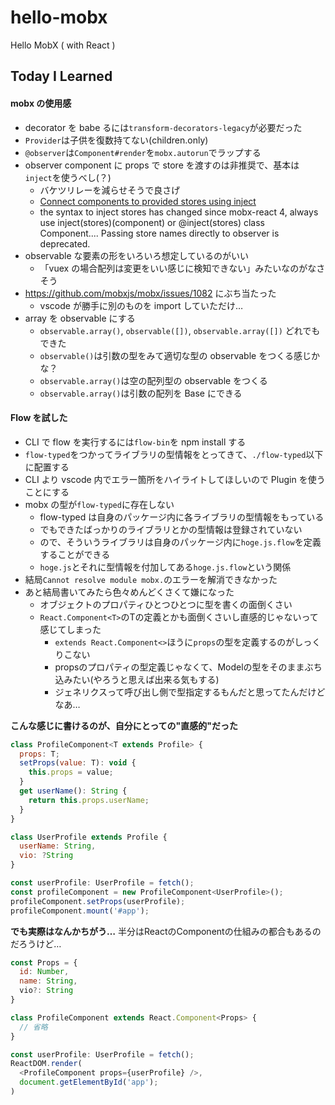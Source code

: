 # hello-mobx

Hello MobX ( with React )

## Today I Learned

#### mobx の使用感

* decorator を babe るには`transform-decorators-legacy`が必要だった
* `Provider`は子供を復数持てない(children.only)
* `@observer`は`Component#render`を`mobx.autorun`でラップする
* observer component に props で store を渡すのは非推奨で、基本は`inject`を使うべし(？)
  * バケツリレーを減らせそうで良さげ
  * [Connect components to provided stores using inject](https://mobx.js.org/refguide/observer-component.html#connect-components-to-provided-stores-using-inject)
  * the syntax to inject stores has changed since mobx-react 4, always use inject(stores)(component) or @inject(stores) class Component.... Passing store names directly to observer is deprecated.
* observable な要素の形をいろいろ想定しているのがいい
  * 「vuex の場合配列は変更をいい感じに検知できない」みたいなのがなさそう
* https://github.com/mobxjs/mobx/issues/1082 にぶち当たった
  * vscode が勝手に別のものを import していただけ…
* array を observable にする
  * `observable.array()`, `observable([])`, `observable.array([])` どれでもできた
  * `observable()`は引数の型をみて適切な型の observable をつくる感じかな？
  * `observable.array()`は空の配列型の observable をつくる
  * `observable.array()`は引数の配列を Base にできる

#### Flow を試した

* CLI で flow を実行するには`flow-bin`を npm install する
* `flow-typed`をつかってライブラリの型情報をとってきて、`./flow-typed`以下に配置する
* CLI より vscode 内でエラー箇所をハイライトしてほしいので Plugin を使うことにする
* mobx の型が`flow-typed`に存在しない
  * flow-typed は自身のパッケージ内に各ライブラリの型情報をもっている
  * でもできたばっかりのライブラリとかの型情報は登録されていない
  * ので、そういうライブラリは自身のパッケージ内に`hoge.js.flow`を定義することができる
  * `hoge.js`とそれに型情報を付加してある`hoge.js.flow`という関係
* 結局`Cannot resolve module mobx.`のエラーを解消できなかった
* あと結局書いてみたら色々めんどくさくて嫌になった
  * オブジェクトのプロパティひとつひとつに型を書くの面倒くさい
  * `React.Component<T>`のTの定義とかも面倒くさいし直感的じゃないって感じてしまった
    * `extends React.Component<>`ほうに`props`の型を定義するのがしっくりこない
    * propsのプロパティの型定義じゃなくて、Modelの型をそのままぶち込みたい(やろうと思えば出来る気もする)
    * ジェネリクスって呼び出し側で型指定するもんだと思ってたんだけどなあ…

**こんな感じに書けるのが、自分にとっての"直感的"だった**
```js
class ProfileComponent<T extends Profile> {
  props: T;
  setProps(value: T): void {
    this.props = value;
  }
  get userName(): String {
    return this.props.userName;
  }
}

class UserProfile extends Profile {
  userName: String,
  vio: ?String
}

const userProfile: UserProfile = fetch();
const profileComponent = new ProfileComponent<UserProfile>();
profileComponent.setProps(userProfile);
profileComponent.mount('#app');
```

**でも実際はなんかちがう…**
半分はReactのComponentの仕組みの都合もあるのだろうけど…
```js
const Props = {
  id: Number,
  name: String,
  vio?: String
}

class ProfileComponent extends React.Component<Props> {
  // 省略
}

const userProfile: UserProfile = fetch();
ReactDOM.render(
  <ProfileComponent props={userProfile} />,
  document.getElementById('app');
)
```